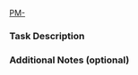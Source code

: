 [PM-](https://playmakerpro.atlassian.net/browse/PM-)

### Task Description

<!--  -->

### Additional Notes (optional)

<!--  -->
